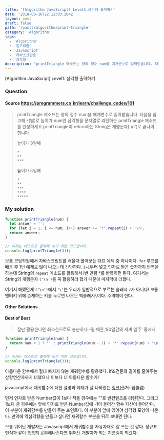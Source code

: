 ```yaml
---
title: '[Algorithm JavaScript] Level1.삼각형 출력하기'
date: '2018-03-16T22:12:03.284Z'
layout: post
draft: false
path: '/posts/algorithm/print-triangle'
category: 'Algorithm'
tags:
  - 'Algorithm'
  - '알고리즘'
  - 'JavaScript'
  - '자바스크립트'
  - '삼각형'
description: "printTriangle 메소드는 양의 정수 num을 매개변수로 입력받습니다. 다음을 참고해 *(별)로 높이가 num인 삼각형을 문자열로 리턴하는 printTriangle 메소드를 완성하세요. printTriangle이 return하는 String은 개행문자('\n')로 끝나야 합니다."
---
```


[Algorithm JavaScript] Level1. 삼각형 출력하기

### Question

#### Source https://programmers.co.kr/learn/challenge_codes/101

> printTriangle 메소드는 양의 정수 num을 매개변수로 입력받습니다.
> 다음을 참고해 `*`(별)로 높이가 num인 삼각형을 문자열로 리턴하는 printTriangle 메소드를 완성하세요
> printTriangle이 return하는 String은 개행문자('\n')로 끝나야 합니다.
>
> 높이가 3일때
>
> ```
> *
> **
> ***
>
> ```
>
> 높이가 5일때
>
> ```
> *
> **
> ***
> ****
> *****
> ```

### My solution

```javascript
function printTriangle(num) {
  let answer = '';
  for (let i = 1; i <= num; i++) answer += '*'.repeat(i) + '\n';
  return answer;
}

// 아래는 테스트로 출력해 보기 위한 코드입니다.
console.log(printTriangle(3));
```

보통 코딩학원에서 자바스크립트를 배울때 풀어보는 대표 예제 중 하나이다. `for` 루프를 배운 후 1번 예제로 많이 나오는데 간단하다. `i=1`부터 넣고 인자로 받은 숫자까지 반복을 하는데 String의 `repeat` 메소드를 활용해서 i번 만큼 \*를 반복하면 된다. 여기서는 String의 개행문자 `('\n')`을 꼭 활용하라 했기 때문에 마지막에 더했다.

여기서 해맸던게 `('\n')`에서 `'\'`는 우리가 일반적으로 부르는 슬래시 `/`가 아니다! 보통 엔터키 위에 존재하는 키를 누르면 나오는 백슬래시`\`이다. 주의해야 한다.

#### Other Solutions

#### Best of Best

> 잘만 활용한다면 최소한으로도 충분하다 -쥘 베른,'80일간의 세계 일주' 중에서

```javascript
function printTriangle(num) {
  return num < 1 ? '' : printTriangle(num - 1) + '*'.repeat(num) + '\n';
}

// 아래는 테스트로 출력해 보기 위한 코드입니다.
console.log(printTriangle(3));
```

아름다운 함수에서 절대 빠지지 않는 재귀함수를 활용했다. if조건문의 길이를 줄여주는 삼항연산자까지 더했으니 이보다 더 아름다운 함수가!

javascript에서 재귀함수에 대한 설명과 예제가 잘 나와있는 [링크](http://webclub.tistory.com/72)(출처: 웹클럽)

먼저 인자로 받은 Number값이 1보다 작을 경우에는 ""로 빈컨텐츠를 리턴한다. 그리고 1보다 클 경우에는 앞에 인자로 받은 Number값에 -1이 들어간 함수 자신이 들어간다. 이 부분이 재귀함수를 만들어 주는 포인트다. 이 부분이 앞에 있어야 삼각형 모양이 나온다. 만약에 역삼각형을 만들고 싶다면 재귀함수 부분을 뒤로 보내면 된다.

보통 뛰어난 개발자는 Javascript에서 재귀함수를 자유자재로 잘 쓰는 것 같다. 정규표현식과 같이 틈틈히 공부해나간다면 뛰어난 개발자가 되는 지름길이 되겠다.
